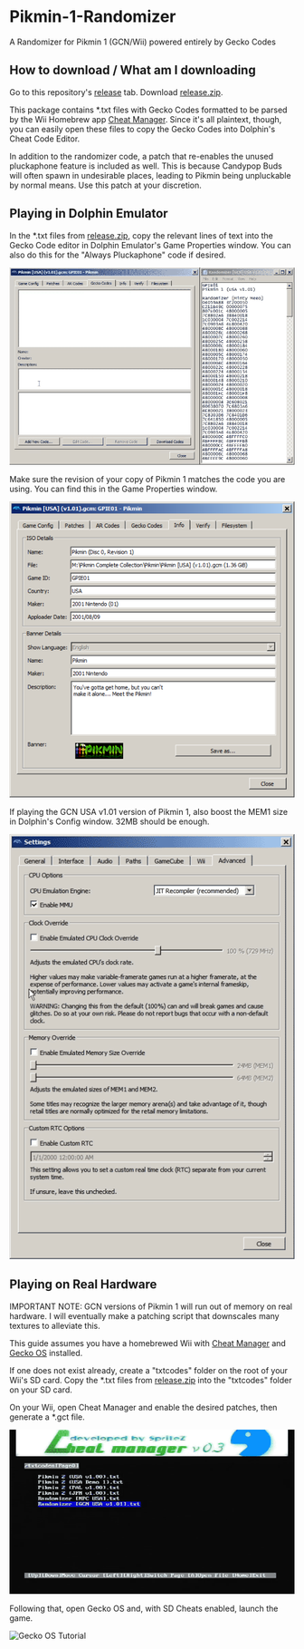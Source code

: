 # Pikmin-1-Randomizer
A Randomizer for Pikmin 1 (GCN/Wii) powered entirely by Gecko Codes

## How to download / What am I downloading
Go to this repository's [release](https://github.com/Minty-Meeo/Pikmin-1-Randomizer/releases) tab.  Download [release.zip](https://github.com/Minty-Meeo/Pikmin-1-Randomizer/releases/download/v1/release.zip).

This package contains \*.txt files with Gecko Codes formatted to be parsed by the Wii Homebrew app [Cheat Manager](https://wiibrew.org/wiki/CheatManager).  Since it's all plaintext, though, you can easily open these files to copy the Gecko Codes into Dolphin's Cheat Code Editor.

In addition to the randomizer code, a patch that re-enables the unused pluckaphone feature is included as well.  This is because Candypop Buds will often spawn in undesirable places, leading to Pikmin being unpluckable by normal means.  Use this patch at your discretion.

## Playing in Dolphin Emulator
In the \*.txt files from [release.zip](https://github.com/Minty-Meeo/Pikmin-1-Randomizer/releases/download/v1/release.zip), copy the relevant lines of text into the Gecko Code editor in Dolphin Emulator's Game Properties window.  You can also do this for the "Always Pluckaphone" code if desired.

![Gecko Codes Tutorial](https://raw.githubusercontent.com/Minty-Meeo/Pikmin-1-Randomizer/master/docs/Gecko-Codes-tuto.gif)

Make sure the revision of your copy of Pikmin 1 matches the code you are using.  You can find this in the Game Properties window.

![Game Info Tutorial](https://raw.githubusercontent.com/Minty-Meeo/Pikmin-1-Randomizer/master/docs/Info%20tuto.png)

If playing the GCN USA v1.01 version of Pikmin 1, also boost the MEM1 size in Dolphin's Config window.  32MB should be enough.

![Extendo-RAM Tutorial](https://raw.githubusercontent.com/Minty-Meeo/Pikmin-1-Randomizer/master/docs/Extendo-RAM-tuto.gif)

## Playing on Real Hardware
IMPORTANT NOTE: GCN versions of Pikmin 1 will run out of memory on real hardware.  I will eventually make a patching script that downscales many textures to alleviate this.

This guide assumes you have a homebrewed Wii with [Cheat Manager](https://wiibrew.org/wiki/CheatManager) and [Gecko OS](https://wiibrew.org/wiki/Gecko_OS) installed. 

If one does not exist already, create a "txtcodes" folder on the root of your Wii's SD card.  Copy the \*.txt files from [release.zip](https://github.com/Minty-Meeo/Pikmin-1-Randomizer/releases/download/v1/release.zip) into the "txtcodes" folder on your SD card.

On your Wii, open Cheat Manager and enable the desired patches, then generate a \*.gct file.

![Cheat Manager Tutorial](https://raw.githubusercontent.com/Minty-Meeo/Pikmin-1-Randomizer/master/docs/Cheat-Manager-tuto.gif)

Following that, open Gecko OS and, with SD Cheats enabled, launch the game.

![Gecko OS Tutorial](https://raw.githubusercontent.com/Minty-Meeo/Pikmin-1-Randomizer/master/docs/Gecko-OS-tuto.gif)
